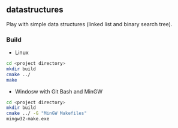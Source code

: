 ## datastructures
Play with simple data structures (linked list and binary search tree).

### Build

* Linux
```bash
cd <project directory>
mkdir build
cmake ../
make
```

* Windosw with Git Bash and MinGW
```bash
cd <project directory>
mkdir build
cmake ../ -G "MinGW Makefiles"
mingw32-make.exe
```
